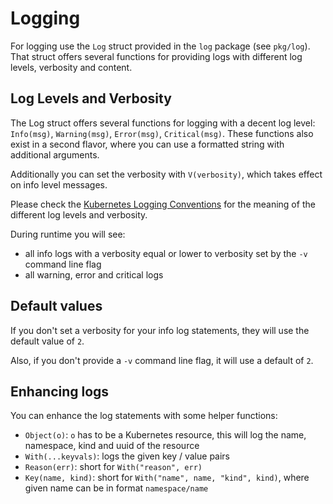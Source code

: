 # Logging

For logging use the `Log` struct provided in the `log` package (see `pkg/log`).
That struct offers several functions for providing logs with different log levels, verbosity and content.

## Log Levels and Verbosity

The Log struct offers several functions for logging with a decent log level: `Info(msg)`, `Warning(msg)`, `Error(msg)`, `Critical(msg)`.
These functions also exist in a second flavor, where you can use a formatted string with additional arguments.

Additionally you can set the verbosity with `V(verbosity)`, which takes effect on info level messages.

Please check the [Kubernetes Logging Conventions](https://github.com/kubernetes/community/blob/master/contributors/devel/logging.md) for the meaning of the different log levels and verbosity.

During runtime you will see:

- all info logs with a verbosity equal or lower to verbosity set by the `-v` command line flag
- all warning, error and critical logs

## Default values

If you don't set a verbosity for your info log statements, they will use the default value of `2`.

Also, if you don't provide a `-v` command line flag, it will use a default of `2`.

## Enhancing logs

You can enhance the log statements with some helper functions:

- `Object(o)`: `o` has to be a Kubernetes resource, this will log the name, namespace, kind and uuid of the resource
- `With(...keyvals)`: logs the given key / value pairs
- `Reason(err)`: short for `With("reason", err)`
- `Key(name, kind)`: short for `With("name", name, "kind", kind)`, where given name can be in format `namespace/name`